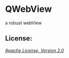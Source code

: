 # QWebView
a robust webView
## License:

_[Apache License, Version 2.0](https://github.com/qguangyao/QWebView/master/LICENSE)_
